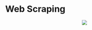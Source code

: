 # Web Scraping


<p align="center">
  <img src="https://editor.analyticsvidhya.com/uploads/75676cover.jfif">
</p>
  
